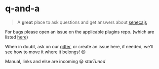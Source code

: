 # q-and-a

> A __great__ place to ask questions and get answers about [senecajs](https://senecajs.org)

For bugs please open an issue on the applicable plugins repo. (which are listed [here](https://github.com/senecajs/))

When in doubt, ask on our [gitter][], or create an issue here, if needed, we'll see how to move it where it belongs! :wink:


Manual, links and else are incoming :grinning: _starTuned_

[gitter]: https://gitter.im/senecajs/seneca

